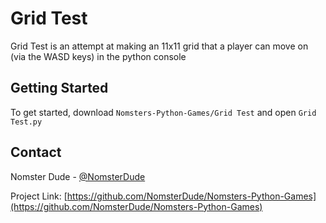 # Grid Test
Grid Test is an attempt at making an 11x11 grid that a player can move on (via the WASD keys) in the python console

## Getting Started
To get started, download `Nomsters-Python-Games/Grid Test` and open `Grid Test.py`

## Contact
Nomster Dude - [@NomsterDude](https://twitter.com/NomsterDude)

Project Link: [https://github.com/NomsterDude/Nomsters-Python-Games](https://github.com/NomsterDude/Nomsters-Python-Games)
